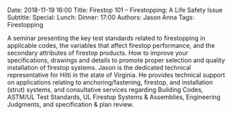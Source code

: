 Date: 2018-11-19 16:00
Title: Firestop 101 – Firestopping: A Life Safety Issue
Subtitle: 
Special: 
Lunch:
Dinner: 17:00
Authors: Jason Anna
Tags: Firestopping

A seminar presenting the key test standards related to firestopping in applicable codes, the variables that affect firestop performance, and the secondary attributes of firestop products. How to improve your specifications, drawings and details to promote proper selection and quality installation of firestop systems. Jason is the dedicated technical representative for Hilti in the state of Virginia. He provides technical support on applications relating to anchoring/fastening, firestop, and installation (strut) systems, and consultative services regarding Building Codes, ASTM/UL Test Standards, UL Firestop Systems & Assemblies, Engineering Judgments, and specification & plan review.
